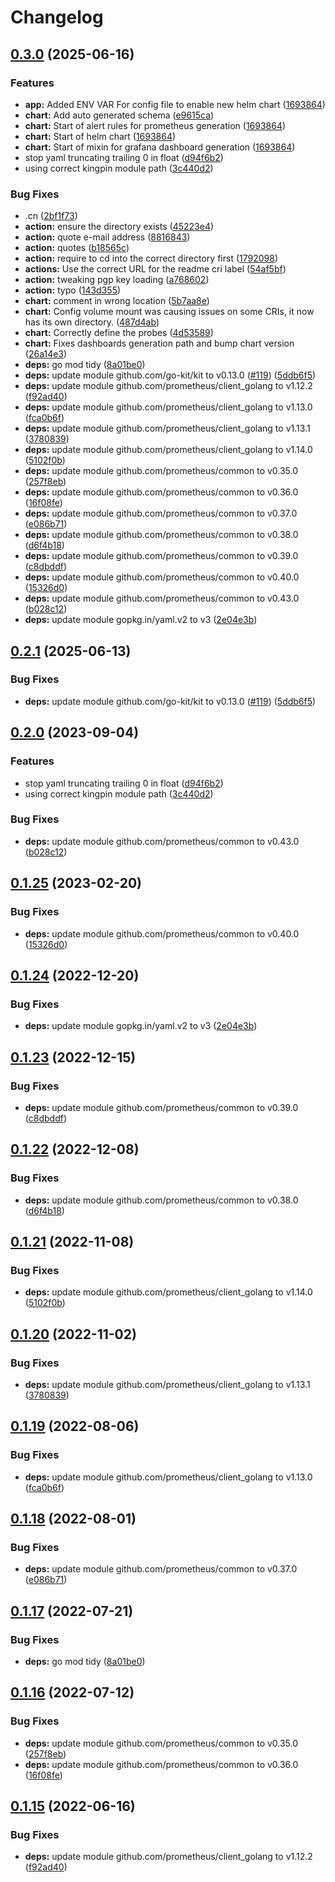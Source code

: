 # Changelog

## [0.3.0](https://github.com/lostsnow/domain_exporter/compare/v0.2.1...v0.3.0) (2025-06-16)


### Features

* **app:** Added ENV VAR For config file to enable new helm chart ([1693864](https://github.com/lostsnow/domain_exporter/commit/1693864295f80d3b22b7376529e7949fed622031))
* **chart:** Add auto generated schema ([e9615ca](https://github.com/lostsnow/domain_exporter/commit/e9615cad3d191730f845052c57908ee97803bd98))
* **chart:** Start of alert rules for prometheus generation ([1693864](https://github.com/lostsnow/domain_exporter/commit/1693864295f80d3b22b7376529e7949fed622031))
* **chart:** Start of helm chart ([1693864](https://github.com/lostsnow/domain_exporter/commit/1693864295f80d3b22b7376529e7949fed622031))
* **chart:** Start of mixin for grafana dashboard generation ([1693864](https://github.com/lostsnow/domain_exporter/commit/1693864295f80d3b22b7376529e7949fed622031))
* stop yaml truncating trailing 0 in float ([d94f6b2](https://github.com/lostsnow/domain_exporter/commit/d94f6b22223535464b2b8c6d0446f9a1b24e4633))
* using correct kingpin module path ([3c440d2](https://github.com/lostsnow/domain_exporter/commit/3c440d2ef68e3edd4ae164afbae70bbb1e55d87b))


### Bug Fixes

* .cn ([2bf1f73](https://github.com/lostsnow/domain_exporter/commit/2bf1f73829c01bcec915fb522cd40202f010beb6))
* **action:** ensure the directory exists ([45223e4](https://github.com/lostsnow/domain_exporter/commit/45223e46cc51420c13b43b0d1658c1d672627854))
* **action:** quote e-mail address ([8816843](https://github.com/lostsnow/domain_exporter/commit/881684334b9732b25fcb8bb510ccfe241be39863))
* **action:** quotes ([b18565c](https://github.com/lostsnow/domain_exporter/commit/b18565c1e50e2abd0c307cef97bd24b484533061))
* **action:** require to cd into the correct directory first ([1792098](https://github.com/lostsnow/domain_exporter/commit/179209869eb3483b948a7a38cdd29803d822d826))
* **actions:** Use the correct URL for the readme cri label ([54af5bf](https://github.com/lostsnow/domain_exporter/commit/54af5bf69d1a869c4fc7e78739989557ae2018d3))
* **action:** tweaking pgp key loading ([a768602](https://github.com/lostsnow/domain_exporter/commit/a768602039122fed877215f31cedd8b5dbf30c04))
* **action:** typo ([143d355](https://github.com/lostsnow/domain_exporter/commit/143d35518f9b928db3b951a9281d2dd5d153be04))
* **chart:** comment in wrong location ([5b7aa8e](https://github.com/lostsnow/domain_exporter/commit/5b7aa8e13053fa257687436d2c19a1c7f3eeb453))
* **chart:** Config volume mount was causing issues on some CRIs, it now has its own directory. ([487d4ab](https://github.com/lostsnow/domain_exporter/commit/487d4ab4b5b824945077b432b0ce407419d857dc))
* **chart:** Correctly define the probes ([4d53589](https://github.com/lostsnow/domain_exporter/commit/4d535892a2832eb8f901358bf0032955f76223d4))
* **chart:** Fixes dashboards generation path and bump chart version ([26a14e3](https://github.com/lostsnow/domain_exporter/commit/26a14e322f0ede37a5282b59e1318993f684def5))
* **deps:** go mod tidy ([8a01be0](https://github.com/lostsnow/domain_exporter/commit/8a01be08782722c2448abe53469e16afc0dbcef8))
* **deps:** update module github.com/go-kit/kit to v0.13.0 ([#119](https://github.com/lostsnow/domain_exporter/issues/119)) ([5ddb6f5](https://github.com/lostsnow/domain_exporter/commit/5ddb6f5be8e86c0bf1658927b993623b9159fe42))
* **deps:** update module github.com/prometheus/client_golang to v1.12.2 ([f92ad40](https://github.com/lostsnow/domain_exporter/commit/f92ad4019f57c2786c626ecbbf832a39cf6d5704))
* **deps:** update module github.com/prometheus/client_golang to v1.13.0 ([fca0b6f](https://github.com/lostsnow/domain_exporter/commit/fca0b6fa09f34a513248e07ca52cff2bb9175ae8))
* **deps:** update module github.com/prometheus/client_golang to v1.13.1 ([3780839](https://github.com/lostsnow/domain_exporter/commit/37808393864f9a302e032374d829739d9d2383d7))
* **deps:** update module github.com/prometheus/client_golang to v1.14.0 ([5102f0b](https://github.com/lostsnow/domain_exporter/commit/5102f0b557f92c95efc7f4eb95cd7cf68ea9f38e))
* **deps:** update module github.com/prometheus/common to v0.35.0 ([257f8eb](https://github.com/lostsnow/domain_exporter/commit/257f8eb3fcc76e3a44e55e20b1cb2fb3cc46dc2d))
* **deps:** update module github.com/prometheus/common to v0.36.0 ([16f08fe](https://github.com/lostsnow/domain_exporter/commit/16f08fe8b491d1c38ef8b8318cb64761e2d1889d))
* **deps:** update module github.com/prometheus/common to v0.37.0 ([e086b71](https://github.com/lostsnow/domain_exporter/commit/e086b71c4a27dd8398a86fe45d5eb0ffc05aee13))
* **deps:** update module github.com/prometheus/common to v0.38.0 ([d6f4b18](https://github.com/lostsnow/domain_exporter/commit/d6f4b18096d196effbf531820b3e6ccd754b0130))
* **deps:** update module github.com/prometheus/common to v0.39.0 ([c8dbddf](https://github.com/lostsnow/domain_exporter/commit/c8dbddfcc3df9d448d6f1dbf7f72084c13228bbb))
* **deps:** update module github.com/prometheus/common to v0.40.0 ([15326d0](https://github.com/lostsnow/domain_exporter/commit/15326d06788438fe63dbbdfc91971223cf04c116))
* **deps:** update module github.com/prometheus/common to v0.43.0 ([b028c12](https://github.com/lostsnow/domain_exporter/commit/b028c129efdf694a1088e101c8ac30bd9c5513cd))
* **deps:** update module gopkg.in/yaml.v2 to v3 ([2e04e3b](https://github.com/lostsnow/domain_exporter/commit/2e04e3be1dd2ad0f494951b7e34c869b20d39346))

## [0.2.1](https://github.com/shift/domain_exporter/compare/v0.2.0...v0.2.1) (2025-06-13)


### Bug Fixes

* **deps:** update module github.com/go-kit/kit to v0.13.0 ([#119](https://github.com/shift/domain_exporter/issues/119)) ([5ddb6f5](https://github.com/shift/domain_exporter/commit/5ddb6f5be8e86c0bf1658927b993623b9159fe42))

## [0.2.0](https://github.com/shift/domain_exporter/compare/v0.1.25...v0.2.0) (2023-09-04)


### Features

* stop yaml truncating trailing 0 in float ([d94f6b2](https://github.com/shift/domain_exporter/commit/d94f6b22223535464b2b8c6d0446f9a1b24e4633))
* using correct kingpin module path ([3c440d2](https://github.com/shift/domain_exporter/commit/3c440d2ef68e3edd4ae164afbae70bbb1e55d87b))


### Bug Fixes

* **deps:** update module github.com/prometheus/common to v0.43.0 ([b028c12](https://github.com/shift/domain_exporter/commit/b028c129efdf694a1088e101c8ac30bd9c5513cd))

## [0.1.25](https://github.com/shift/domain_exporter/compare/v0.1.24...v0.1.25) (2023-02-20)


### Bug Fixes

* **deps:** update module github.com/prometheus/common to v0.40.0 ([15326d0](https://github.com/shift/domain_exporter/commit/15326d06788438fe63dbbdfc91971223cf04c116))

## [0.1.24](https://github.com/shift/domain_exporter/compare/v0.1.23...v0.1.24) (2022-12-20)


### Bug Fixes

* **deps:** update module gopkg.in/yaml.v2 to v3 ([2e04e3b](https://github.com/shift/domain_exporter/commit/2e04e3be1dd2ad0f494951b7e34c869b20d39346))

## [0.1.23](https://github.com/shift/domain_exporter/compare/v0.1.22...v0.1.23) (2022-12-15)


### Bug Fixes

* **deps:** update module github.com/prometheus/common to v0.39.0 ([c8dbddf](https://github.com/shift/domain_exporter/commit/c8dbddfcc3df9d448d6f1dbf7f72084c13228bbb))

## [0.1.22](https://github.com/shift/domain_exporter/compare/v0.1.21...v0.1.22) (2022-12-08)


### Bug Fixes

* **deps:** update module github.com/prometheus/common to v0.38.0 ([d6f4b18](https://github.com/shift/domain_exporter/commit/d6f4b18096d196effbf531820b3e6ccd754b0130))

## [0.1.21](https://github.com/shift/domain_exporter/compare/v0.1.20...v0.1.21) (2022-11-08)


### Bug Fixes

* **deps:** update module github.com/prometheus/client_golang to v1.14.0 ([5102f0b](https://github.com/shift/domain_exporter/commit/5102f0b557f92c95efc7f4eb95cd7cf68ea9f38e))

## [0.1.20](https://github.com/shift/domain_exporter/compare/v0.1.19...v0.1.20) (2022-11-02)


### Bug Fixes

* **deps:** update module github.com/prometheus/client_golang to v1.13.1 ([3780839](https://github.com/shift/domain_exporter/commit/37808393864f9a302e032374d829739d9d2383d7))

## [0.1.19](https://github.com/shift/domain_exporter/compare/v0.1.18...v0.1.19) (2022-08-06)


### Bug Fixes

* **deps:** update module github.com/prometheus/client_golang to v1.13.0 ([fca0b6f](https://github.com/shift/domain_exporter/commit/fca0b6fa09f34a513248e07ca52cff2bb9175ae8))

## [0.1.18](https://github.com/shift/domain_exporter/compare/v0.1.17...v0.1.18) (2022-08-01)


### Bug Fixes

* **deps:** update module github.com/prometheus/common to v0.37.0 ([e086b71](https://github.com/shift/domain_exporter/commit/e086b71c4a27dd8398a86fe45d5eb0ffc05aee13))

## [0.1.17](https://github.com/shift/domain_exporter/compare/v0.1.16...v0.1.17) (2022-07-21)


### Bug Fixes

* **deps:** go mod tidy ([8a01be0](https://github.com/shift/domain_exporter/commit/8a01be08782722c2448abe53469e16afc0dbcef8))

## [0.1.16](https://github.com/shift/domain_exporter/compare/v0.1.15...v0.1.16) (2022-07-12)


### Bug Fixes

* **deps:** update module github.com/prometheus/common to v0.35.0 ([257f8eb](https://github.com/shift/domain_exporter/commit/257f8eb3fcc76e3a44e55e20b1cb2fb3cc46dc2d))
* **deps:** update module github.com/prometheus/common to v0.36.0 ([16f08fe](https://github.com/shift/domain_exporter/commit/16f08fe8b491d1c38ef8b8318cb64761e2d1889d))

## [0.1.15](https://github.com/shift/domain_exporter/compare/v0.1.14...v0.1.15) (2022-06-16)


### Bug Fixes

* **deps:** update module github.com/prometheus/client_golang to v1.12.2 ([f92ad40](https://github.com/shift/domain_exporter/commit/f92ad4019f57c2786c626ecbbf832a39cf6d5704))
